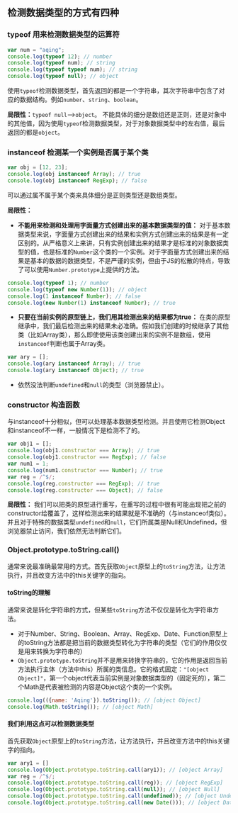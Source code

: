## 检测数据类型的方式有四种
### typeof 用来检测数据类型的运算符
```javascript
var num = "aqing";
console.log(typeof 12); // number
console.log(typeof num); // string
console.log(typeof typeof num); // string
console.log(typeof null); // object
```
使用`typeof`检测数据类型，首先返回的都是一个字符串，其次字符串中包含了对应的数据结构。例如`number`、`string`、`boolean`。

**局限性：**`typeof null`-->`object`。
不能具体的细分是数组还是正则，还是对象中的其他值，因为使用`typeof`检测数据类型，对于对象数据类型中的左右值，最后返回的都是`object`。

### instanceof 检测某一个实例是否属于某个类
```javascript
var obj = [12, 23];
console.log(obj instanceof Array); // true
console.log(obj instanceof RegExp); // false
```
可以通过属不属于某个类来具体细分是正则类型还是数组类型。

**局限性：**
- **不能用来检测和处理用字面量方式创建出来的基本数据类型的值：**
对于基本数据类型来说，字面量方式创建出来的结果和实例方式创建出来的结果是有一定区别的。从严格意义上来讲，只有实例创建出来的结果才是标准的对象数据类型的值，也是标准的`Number`这个类的一个实例。对于字面量方式创建出来的结果是基本的数据的数据类型，不是严谨的实例，但由于JS的松散的特点，导致了可以使用`Number.prototype`上提供的方法。
```javascript
console.log(typeof 1); // number
console.log(typeof new Number(1)); // object
console.log(1 instanceof Number); // false
console.log(new Number(1) instanceof Number); // true
```
- **只要在当前实例的原型链上，我们用其检测出来的结果都为true：**
在类的原型继承中，我们最后检测出来的结果未必准确。假如我们创建的时候继承了其他类（比如Array类），那么即使使用该类创建出来的实例不是数组，使用`instanceof`判断也属于Array类。
```javascript
var ary = [];
console.log(ary instanceof Array); // true
console.log(ary instanceof Object); // true
```
- 依然没法判断`undefined`和`null`的类型（浏览器禁止）。

### constructor 构造函数
与instanceof十分相似，但可以处理基本数据类型检测。并且使用它检测Object和instanceof不一样，一般情况下是检测不了的。
```javascript
var obj1 = [];
console.log(obj1.constructor === Array); // true
console.log(obj1.constructor === RegExp); // false
var num1 = 1;
console.log(num1.constructor === Number); // true
var reg = /^$/;
console.log(reg.constructor === RegExp); // true
console.log(reg.constructor === Object); // false
```
**局限性：**
我们可以把类的原型进行重写，在重写的过程中很有可能出现把之前的constructor给覆盖了，这样检测出来的结果就是不准确的（与instanceof类似）。并且对于特殊的数据类型`undefined`和`null`，它们所属类是Null和Undefined，但浏览器禁止访问，我们依然无法判断它们。

### Object.prototype.toString.call()
通常来说最准确最常用的方式。首先获取`Object`原型上的`toString`方法，让方法执行，并且改变方法中的this关键字的指向。
#### toString的理解
通常来说是转化字符串的方式，但某些`toString`方法不仅仅是转化为字符串方法。
- 对于Number、String、Boolean、Array、RegExp、Date、Function原型上的toString方法都是把当前的数据类型转化为字符串的类型（它们的作用仅仅是用来转换为字符串的）
- `Object.prototype.toString`并不是用来转换字符串的，它的作用是返回当前方法执行主体（方法中this）所属的类信息。它的格式固定：`"[object Object]"`，第一个object代表当前实例是对象数据类型的（固定死的），第二个Math是代表被检测的内容是Object这个类的一个实例。
```javascript
console.log(({name: 'Aqing'}).toString()); // [object Object]
console.log(Math.toString()); // [object Math]
```
#### 我们利用这点可以检测数据类型
首先获取`Object`原型上的`toString`方法，让方法执行，并且改变方法中的this关键字的指向。
```javascript
var ary1 = []
console.log(Object.prototype.toString.call(ary1)); // [object Array]
var reg = /^$/;
console.log(Object.prototype.toString.call(reg)); // [object RegExp]
console.log(Object.prototype.toString.call(null)); // [object Null]
console.log(Object.prototype.toString.call(undefined)); // [object Undefined]
console.log(Object.prototype.toString.call(new Date())); // [object Date]
```